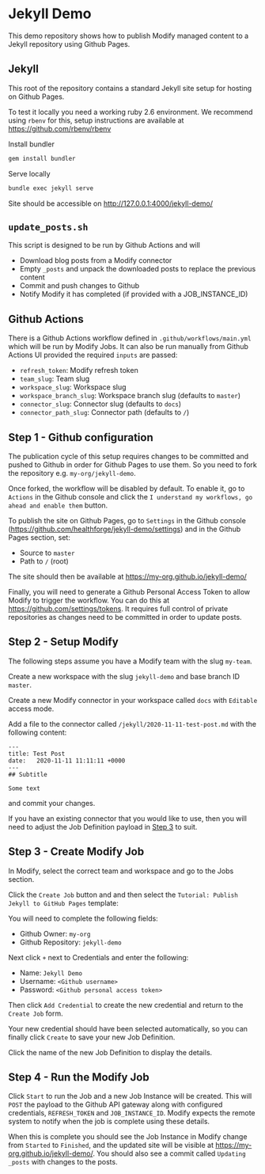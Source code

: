 # Jekyll Demo

This demo repository shows how to publish Modify managed content to a Jekyll repository using Github
Pages.

## Jekyll

This root of the repository contains a standard Jekyll site setup for hosting on Github Pages.

To test it locally you need a working ruby 2.6 environment. We recommend using `rbenv` for this, 
setup instructions are available at https://github.com/rbenv/rbenv

Install bundler
```bash
gem install bundler
```

Serve locally
```bash
bundle exec jekyll serve
```
Site should be accessible on http://127.0.0.1:4000/jekyll-demo/

## `update_posts.sh`

This script is designed to be run by Github Actions and will
- Download blog posts from a Modify connector
- Empty `_posts` and unpack the downloaded posts to replace the previous content
- Commit and push changes to Github
- Notify Modify it has completed (if provided with a JOB_INSTANCE_ID)

## Github Actions

There is a Github Actions workflow defined in `.github/workflows/main.yml` which will be run by
Modify Jobs. It can also be run manually from Github Actions UI provided the required `inputs` are
passed:

- `refresh_token`: Modify refresh token
- `team_slug`: Team slug
- `workspace_slug`: Workspace slug
- `workspace_branch_slug`: Workspace branch slug (defaults to `master`)
- `connector_slug`: Connector slug (defaults to `docs`)
- `connector_path_slug`: Connector path (defaults to `/`)

## Step 1 - Github configuration

The publication cycle of this setup requires changes to be committed and pushed to Github in order for
Github Pages to use them. So you need to fork the repository e.g. `my-org/jekyll-demo`.

Once forked, the workflow will be disabled by default. To enable it, go to `Actions` in the Github
console and click the `I understand my workflows, go ahead and enable them` button.

To publish the site on Github Pages, go to `Settings` in the Github console
(https://github.com/healthforge/jekyll-demo/settings) and in the Github Pages section, set:
- Source to `master`
- Path to `/` (root)
 
The site should then be available at https://my-org.github.io/jekyll-demo/

Finally, you will need to generate a Github Personal Access Token to allow Modify to trigger the
workflow. You can do this at https://github.com/settings/tokens. It requires full control of private
repositories as changes need to be committed in order to update posts.

## Step 2 - Setup Modify

The following steps assume you have a Modify team with the slug `my-team`. 

Create a new workspace with the slug `jekyll-demo` and base branch ID `master`.

Create a new Modify connector in your workspace called `docs` with `Editable` access mode.

Add a file to the connector called `/jekyll/2020-11-11-test-post.md` with the following content:
```
---
title: Test Post
date:   2020-11-11 11:11:11 +0000
---
## Subtitle

Some text
``` 
and commit your changes.

If you have an existing connector that you would like to use, then you will need to adjust the Job
Definition payload in [Step 3](#step-3---create-modify-job) to suit.

## Step 3 - Create Modify Job

In Modify, select the correct team and workspace and go to the Jobs section.

Click the `Create Job` button and and then select the `Tutorial: Publish Jekyll to GitHub Pages`
template:

You will need to complete the following fields:

- Github Owner: `my-org`
- Github Repository: `jekyll-demo`

Next click `+` next to Credentials and enter the following:
- Name: `Jekyll Demo`
- Username: `<Github username>`
- Password: `<Github personal access token>`

Then click `Add Credential` to create the new credential and return to the `Create Job` form.

Your new credential should have been selected automatically, so you can finally click `Create` to
save your new Job Definition.

Click the name of the new Job Definition to display the details.

## Step 4 - Run the Modify Job

Click `Start` to run the Job and a new Job Instance will be created. This will `POST` the payload to
the Github API gateway along with configured credentials, `REFRESH_TOKEN` and `JOB_INSTANCE_ID`.
Modify expects the remote system to notify when the job is complete using these details.

When this is complete you should see the Job Instance in Modify change from `Started` to `Finished`,
and the updated site will be visible at https://my-org.github.io/jekyll-demo/. You should
also see a commit called `Updating _posts` with changes to the posts.
